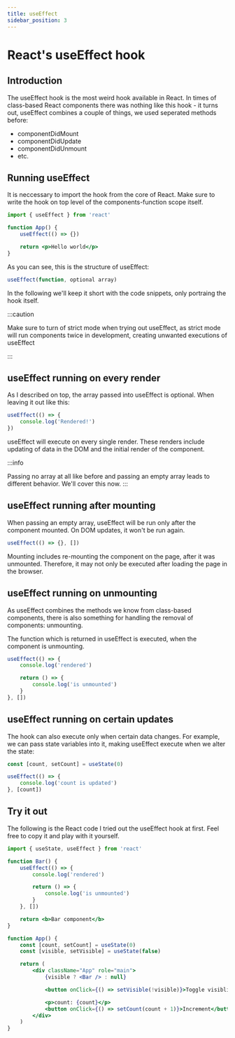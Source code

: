 ```yaml
---
title: useEffect
sidebar_position: 3
---
```


# React's useEffect hook

## Introduction

The useEffect hook is the most weird hook available in React.
In times of class-based React components there was nothing like this hook - it turns out, useEffect combines
a couple of things, we used seperated methods before:

<ul>
    <li>componentDidMount</li>
    <li>componentDidUpdate</li>
    <li>componentDidUnmount</li>
    <li>etc.</li>
</ul>

## Running useEffect

It is neccessary to import the hook from the core of React.
Make sure to write the hook on top level of the components-function
scope itself.

```jsx
import { useEffect } from 'react'

function App() {
	useEffect(() => {})

	return <p>Hello world</p>
}
```

As you can see, this is the structure of useEffect:

```javascript
useEffect(function, optional array)
```

In the following we'll keep it short with the code snippets, only portraing the hook itself.

:::caution

Make sure to turn of strict mode when trying out useEffect, as
strict mode will run components twice in development, creating unwanted
executions of useEffect

:::

## useEffect running on every render

As I described on top, the array passed into useEffect is optional.
When leaving it out like this:

```javascript
useEffect(() => {
	console.log('Rendered!')
})
```

useEffect will execute on every single render. These renders include updating of data in the DOM
and the initial render of the component.

:::info

Passing no array at all like before and passing an empty array leads to different behavior. We'll cover this now.
:::

## useEffect running after mounting

When passing an empty array, useEffect will be run only after the component mounted.
On DOM updates, it won't be run again.

```javascript
useEffect(() => {}, [])
```

Mounting includes re-mounting the component on the page, after it was unmounted. Therefore, it may not only be executed
after loading the page in the browser.

## useEffect running on unmounting

As useEffect combines the methods we know from class-based components,
there is also something for handling the removal of components: unmounting.

The function which is returned in useEffect is executed, when the component is unmounting.

```javascript
useEffect(() => {
	console.log('rendered')

	return () => {
		console.log('is unmounted')
	}
}, [])
```

## useEffect running on certain updates

The hook can also execute only when certain data changes. For example, we can pass state variables into
it, making useEffect execute when we alter the state:

```javascript
const [count, setCount] = useState(0)

useEffect(() => {
	console.log('count is updated')
}, [count])
```

## Try it out

The following is the React code I tried out the useEffect hook at first.
Feel free to copy it and play with it yourself.

```jsx
import { useState, useEffect } from 'react'

function Bar() {
	useEffect(() => {
		console.log('rendered')

		return () => {
			console.log('is unmounted')
		}
	}, [])

	return <b>Bar component</b>
}

function App() {
	const [count, setCount] = useState(0)
	const [visible, setVisible] = useState(false)

	return (
		<div className="App" role="main">
			{visible ? <Bar /> : null}

			<button onClick={() => setVisible(!visible)}>Toggle visiblity</button>

			<p>count: {count}</p>
			<button onClick={() => setCount(count + 1)}>Increment</button>
		</div>
	)
}
```
